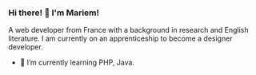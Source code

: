 ### Hi there! 👋 I'm Mariem!

A web developer from France with a background in research and English literature. I am currently on an apprenticeship to become a designer developer. 

- 🌱 I’m currently learning PHP, Java. 

<!--
**Mariem-K/Mariem-K** is a ✨ _special_ ✨ repository because its `README.md` (this file) appears on your GitHub profile.

Here are some ideas to get you started:

- 🔭 I’m currently working on ...
- 🌱 I’m currently learning ...
- 👯 I’m looking to collaborate on ...
- 🤔 I’m looking for help with ...
- 💬 Ask me about ...
- 📫 How to reach me: ...
- 😄 Pronouns: ...
- ⚡ Fun fact: ...
-->
